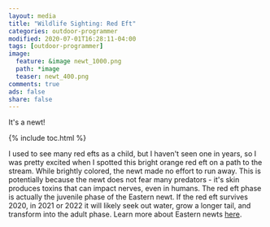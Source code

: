 ```yaml
---
layout: media
title: "Wildlife Sighting: Red Eft"
categories: outdoor-programmer
modified: 2020-07-01T16:28:11-04:00
tags: [outdoor-programmer]
image:
  feature: &image newt_1000.png
  path: *image
  teaser: newt_400.png
comments: true
ads: false
share: false
---
```


It's a newt!

{% include toc.html %}

I used to see many red efts as a child, but I haven't seen one in years, so I was pretty excited when I spotted this bright orange red eft on a path to the stream. While brightly colored, the newt made no effort to run away. This is potentially because the newt does not fear many predators - it's skin produces toxins that can impact nerves, even in humans. The red eft phase is actually the juvenile phase of the Eastern newt. If the red eft survives 2020, in 2021 or 2022 it will likely seek out water, grow a longer tail, and transform into the adult phase. Learn more about Eastern newts [here](https://nhpbs.org/wild/easternnewt.asp).
